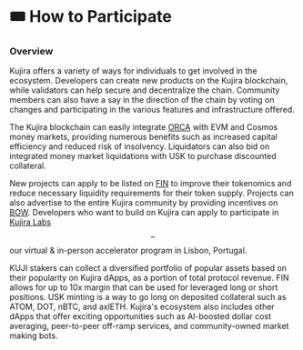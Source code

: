 # 🎟 How to Participate

### Overview

Kujira offers a variety of ways for individuals to get involved in the ecosystem. Developers can create new products on the Kujira blockchain, while validators can help secure and decentralize the chain. Community members can also have a say in the direction of the chain by voting on changes and participating in the various features and infrastructure offered.

The Kujira blockchain can easily integrate [ORCA](../dapps-and-infrastructure/orca/) with EVM and Cosmos money markets, providing numerous benefits such as increased capital efficiency and reduced risk of insolvency. Liquidators can also bid on integrated money market liquidations with USK to purchase discounted collateral.

New projects can apply to be listed on [FIN](../dapps-and-infrastructure/fin/) to improve their tokenomics and reduce necessary liquidity requirements for their token supply. Projects can also advertise to the entire Kujira community by providing incentives on [BOW](../dapps-and-infrastructure/bow/). Developers who want to build on Kujira can apply to participate in [Kujira Labs](broken-reference)$$-$$our virtual & in-person accelerator program in Lisbon, Portugal.

KUJI stakers can collect a diversified portfolio of popular assets based on their popularity on Kujira dApps, as a portion of total protocol revenue. FIN allows for up to 10x margin that can be used for leveraged long or short positions. USK minting is a way to go long on deposited collateral such as ATOM, DOT, nBTC, and axlETH. Kujira's ecosystem also includes other dApps that offer exciting opportunities such as AI-boosted dollar cost averaging, peer-to-peer off-ramp services, and community-owned market making bots.
